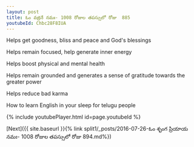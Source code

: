 ```yaml
---
layout: post
title: ఓం వజ్రినే నమః- 1008 రోజుల తపస్సులో రోజు  885
youtubeId: Chbc28F8IUA
---
```

 
 
Helps get goodness, bliss and peace and God's blessings
 
Helps remain focused, help generate inner energy 
 
Helps boost physical and mental health 
 
Helps remain grounded and generates a sense of gratitude towards the greater power 
 
Helps reduce bad karma
 
How to learn English in your sleep for telugu people
 
 
 
 


{% include youtubePlayer.html id=page.youtubeId %}
 
[Next]({{ site.baseurl }}{% link split1/_posts/2016-07-26-ఓం శృంగ ప్రియాయ నమః- 1008 రోజుల తపస్సులో రోజు  894.md%})
 
